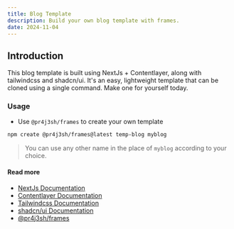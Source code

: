 ```yaml
---
title: Blog Template
description: Build your own blog template with frames.
date: 2024-11-04
---
```


## Introduction

This blog template is built using NextJs + Contentlayer, along with tailwindcss and shadcn/ui. It's an easy, lightweight template that can be cloned using a single command. Make one for yourself today.

### Usage

- Use `@pr4j3sh/frames` to create your own template

```bash
npm create @pr4j3sh/frames@latest temp-blog myblog
```

> You can use any other name in the place of `myblog` according to your choice.

#### Read more

- [NextJs Documentation](https://nextjs.org/)
- [Contentlayer Documentation](https://contentlayer.dev/)
- [Tailwindcss Documentation](https://tailwindcss.com/)
- [shadcn/ui Documentation](https://ui.shadcn.com/)
- [@pr4j3sh/frames](https://github.com/pr4j3sh/frames/)
